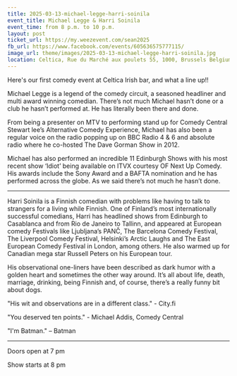 ```yaml
---
title: 2025-03-13-michael-legge-harri-soinila
event_title: Michael Legge & Harri Soinila
event_time: from 8 p.m. to 10 p.m.
layout: post
ticket_url: https://my.weezevent.com/sean2025
fb_url: https://www.facebook.com/events/605636575777115/
image_url: theme/images/2025-03-13-michael-legge-harri-soinila.jpg
location: Celtica, Rue du Marché aux poulets 55, 1000, Brussels Belgium
---
```


Here's our first comedy event at Celtica Irish bar, and what a line up!!

Michael Legge is a legend of the comedy circuit, a seasoned headliner and multi award winning comedian. There’s not much Michael hasn’t done or a club he hasn’t performed at. He has literally been there and done.

From being a presenter on MTV to performing stand up for Comedy Central Stewart lee’s Alternative Comedy Experience, Michael has also been a regular voice on the radio popping up on BBC Radio 4 & 6 and absolute radio where he co-hosted The Dave Gorman Show in 2012.

Michael has also performed an incredible 11 Edinburgh Shows with his most recent show ‘Idiot’ being available on ITVX courtesy OF Next Up Comedy. His awards include the Sony Award and a BAFTA nomination and he has performed across the globe. As we said there’s not much he hasn’t done.

<hr style="width:100%;" />

Harri Soinila is a Finnish comedian with problems like having to talk to strangers for a living while Finnish. One of Finland’s most internationally successful comedians, Harri has headlined shows from Edinburgh to Casablanca and from Rio de Janeiro to Tallinn, and appeared at European comedy Festivals like Ljubljana’s PANČ, The Barcelona Comedy Festival, The Liverpool Comedy Festival, Helsinki’s Arctic Laughs and The East European Comedy Festival in London, among others. He also warmed up for Canadian mega star Russell Peters on his European tour.

His observational one-liners have been described as dark humor with a golden heart and sometimes the other way around. It’s all about life, death, marriage, drinking, being Finnish and, of course, there’s a really funny bit about dogs.

"His wit and observations are in a different class." - City.fi

"You deserved ten points." - Michael Addis, Comedy Central

"I'm Batman." – Batman
<hr style="width:100%;" />

Doors open at 7 pm

Show starts at 8 pm 
